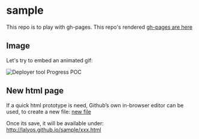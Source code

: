 # sample

This repo is to play with gh-pages.
This repo's rendered [gh-pages are here](http://lalyos.github.io/sample/)

## Image
Let's try to embed an animated gif:

![Deployer tool Progress POC](https://s3-eu-west-1.amazonaws.com/sequenceiq/tty.gif)

## New html page

If a quick html prototype is need, Github’s own in-browser editor can be used,
to create a new file: [new file](https://github.com/lalyos/sample/new/gh-pages)

Once its save, it will be available under: http://lalyos.github.io/sample/xxx.html

